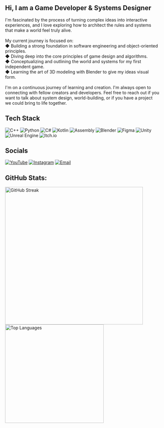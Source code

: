 ## Hi, I am a Game Developer & Systems Designer
I'm fascinated by the process of turning complex ideas into interactive experiences, and I love exploring how to architect the rules and systems that make a world feel truly alive.<br>
<br>
My current journey is focused on:<br>
◆ Building a strong foundation in software engineering and object-oriented principles.<br>
◆ Diving deep into the core principles of game design and algorithms.<br>
◆ Conceptualizing and outlining the world and systems for my first independent game.<br>
◆ Learning the art of 3D modeling with Blender to give my ideas visual form.<br>
<br>
I'm on a continuous journey of learning and creation. I'm always open to connecting with fellow creators and developers. Feel free to reach out if you want to talk about system design, world-building, or if you have a project we could bring to life together. 

## Tech Stack
![C++](https://img.shields.io/badge/c++-%23000000.svg?style=for-the-badge&logo=c%2B%2B&logoColor=white) 
![Python](https://img.shields.io/badge/python-%23000000.svg?style=for-the-badge&logo=python&logoColor=white) 
![C#](https://img.shields.io/badge/c%23-%23000000.svg?style=for-the-badge&logo=csharp&logoColor=white) 
![Kotlin](https://img.shields.io/badge/kotlin-%23000000.svg?style=for-the-badge&logo=kotlin&logoColor=white) 
![Assembly](https://img.shields.io/badge/Assembly-%23000000.svg?style=for-the-badge&logo=assemblyscript&logoColor=white) 
![Blender](https://img.shields.io/badge/blender-%23000000.svg?style=for-the-badge&logo=blender&logoColor=white) 
![Figma](https://img.shields.io/badge/figma-%23000000.svg?style=for-the-badge&logo=figma&logoColor=white) 
![Unity](https://img.shields.io/badge/unity-%23000000.svg?style=for-the-badge&logo=unity&logoColor=white) 
![Unreal Engine](https://img.shields.io/badge/unrealengine-%23000000.svg?style=for-the-badge&logo=unrealengine&logoColor=white) 
![Itch.io](https://img.shields.io/badge/Itch-%23000000.svg?style=for-the-badge&logo=Itch.io&logoColor=white)

## Socials
[![YouTube](https://img.shields.io/badge/YouTube-585858?style=for-the-badge&logo=YouTube&logoColor=white)](https://www.youtube.com/channel/coskuncancoban) 
[![Instagram](https://img.shields.io/badge/Instagram-585858?style=for-the-badge&logo=Instagram&logoColor=white)](https://instagram.com/coskuncancoban) 
[![Email](https://img.shields.io/badge/Email-585858?style=for-the-badge&logo=gmail&logoColor=white)](mailto:coskuncancoban@gmail.com)


## GitHub Stats:
<img src="https://nirzak-streak-stats.vercel.app/?user=coskuncancoban&theme=dark&hide_border=true" alt="GitHub Streak" width="450"> <img src="https://github-readme-stats.vercel.app/api/top-langs/?username=coskuncancoban&theme=dark&hide_border=true&include_all_commits=true&count_private=true&layout=compact" alt="Top Languages" width="322">
